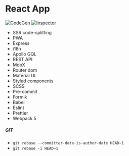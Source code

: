 # React App

[![CodeGen](https://user-images.githubusercontent.com/25294569/63773131-35f6aa00-c8e3-11e9-8191-fc0ac6f959e4.gif)](https://graphql-code-generator.com)
[![Inspector](https://user-images.githubusercontent.com/25294569/64163641-50cc9f80-ce4a-11e9-89b0-248c7d12142f.gif)](https://graphql-inspector.com/)

- SSR code-splitting
- PWA
- Express
- i18n
- Apollo GQL
- REST API
- MobX
- Router dom
- Material UI
- Styled components
- SCSS
- Pre-commit
- Formik
- Babel
- Eslint
- Prettier
- Webpack 5

##### GIT

- `git rebase --committer-date-is-author-date HEAD~1`
- `git rebase -i HEAD~1`
